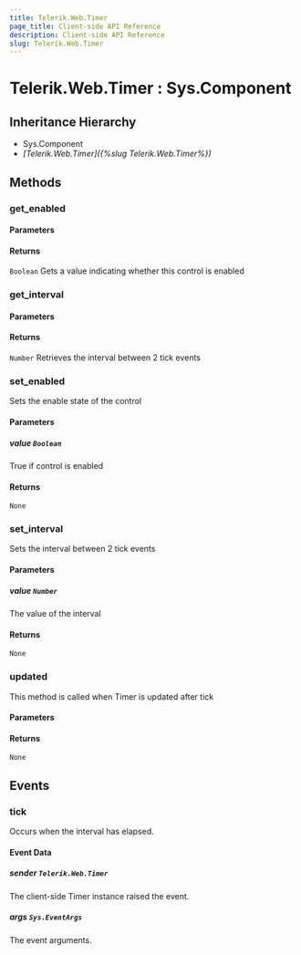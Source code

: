 ```yaml
---
title: Telerik.Web.Timer
page_title: Client-side API Reference
description: Client-side API Reference
slug: Telerik.Web.Timer
---
```


# Telerik.Web.Timer : Sys.Component 

## Inheritance Hierarchy

* Sys.Component
* *[Telerik.Web.Timer]({%slug Telerik.Web.Timer%})*

## Methods

###  get_enabled

#### Parameters

#### Returns

`Boolean` Gets a value indicating whether this control is enabled

###  get_interval

#### Parameters

#### Returns

`Number` Retrieves the interval between 2 tick events

###  set_enabled

Sets the enable state of the control

#### Parameters

##### value `Boolean`

True if control is enabled

#### Returns

`None` 

###  set_interval

Sets the interval between 2 tick events

#### Parameters

##### value `Number`

The value of the interval

#### Returns

`None` 

###  updated

This method is called when Timer is updated after tick

#### Parameters

#### Returns

`None` 

## Events

### tick

Occurs when the interval has elapsed.

#### Event Data

##### sender `Telerik.Web.Timer`

The client-side Timer instance raised the event.

##### args `Sys.EventArgs`

The event arguments.




